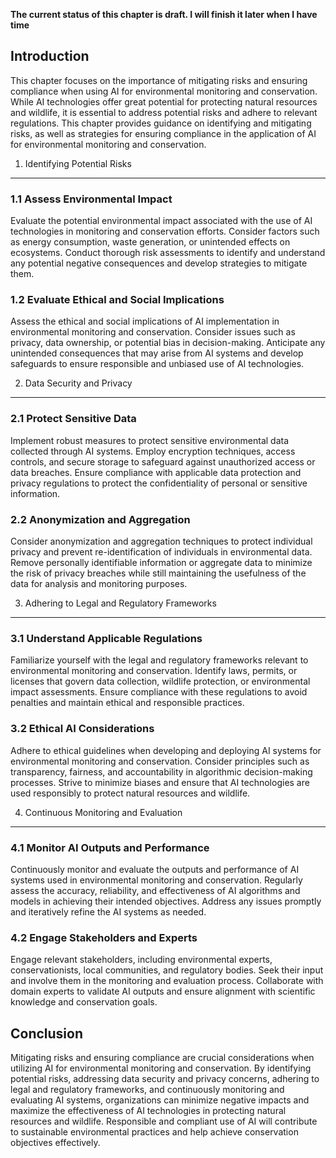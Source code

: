 **The current status of this chapter is draft. I will finish it later when I have time**

Introduction
------------

This chapter focuses on the importance of mitigating risks and ensuring compliance when using AI for environmental monitoring and conservation. While AI technologies offer great potential for protecting natural resources and wildlife, it is essential to address potential risks and adhere to relevant regulations. This chapter provides guidance on identifying and mitigating risks, as well as strategies for ensuring compliance in the application of AI for environmental monitoring and conservation.

1. Identifying Potential Risks
------------------------------

### 1.1 Assess Environmental Impact

Evaluate the potential environmental impact associated with the use of AI technologies in monitoring and conservation efforts. Consider factors such as energy consumption, waste generation, or unintended effects on ecosystems. Conduct thorough risk assessments to identify and understand any potential negative consequences and develop strategies to mitigate them.

### 1.2 Evaluate Ethical and Social Implications

Assess the ethical and social implications of AI implementation in environmental monitoring and conservation. Consider issues such as privacy, data ownership, or potential bias in decision-making. Anticipate any unintended consequences that may arise from AI systems and develop safeguards to ensure responsible and unbiased use of AI technologies.

2. Data Security and Privacy
----------------------------

### 2.1 Protect Sensitive Data

Implement robust measures to protect sensitive environmental data collected through AI systems. Employ encryption techniques, access controls, and secure storage to safeguard against unauthorized access or data breaches. Ensure compliance with applicable data protection and privacy regulations to protect the confidentiality of personal or sensitive information.

### 2.2 Anonymization and Aggregation

Consider anonymization and aggregation techniques to protect individual privacy and prevent re-identification of individuals in environmental data. Remove personally identifiable information or aggregate data to minimize the risk of privacy breaches while still maintaining the usefulness of the data for analysis and monitoring purposes.

3. Adhering to Legal and Regulatory Frameworks
----------------------------------------------

### 3.1 Understand Applicable Regulations

Familiarize yourself with the legal and regulatory frameworks relevant to environmental monitoring and conservation. Identify laws, permits, or licenses that govern data collection, wildlife protection, or environmental impact assessments. Ensure compliance with these regulations to avoid penalties and maintain ethical and responsible practices.

### 3.2 Ethical AI Considerations

Adhere to ethical guidelines when developing and deploying AI systems for environmental monitoring and conservation. Consider principles such as transparency, fairness, and accountability in algorithmic decision-making processes. Strive to minimize biases and ensure that AI technologies are used responsibly to protect natural resources and wildlife.

4. Continuous Monitoring and Evaluation
---------------------------------------

### 4.1 Monitor AI Outputs and Performance

Continuously monitor and evaluate the outputs and performance of AI systems used in environmental monitoring and conservation. Regularly assess the accuracy, reliability, and effectiveness of AI algorithms and models in achieving their intended objectives. Address any issues promptly and iteratively refine the AI systems as needed.

### 4.2 Engage Stakeholders and Experts

Engage relevant stakeholders, including environmental experts, conservationists, local communities, and regulatory bodies. Seek their input and involve them in the monitoring and evaluation process. Collaborate with domain experts to validate AI outputs and ensure alignment with scientific knowledge and conservation goals.

Conclusion
----------

Mitigating risks and ensuring compliance are crucial considerations when utilizing AI for environmental monitoring and conservation. By identifying potential risks, addressing data security and privacy concerns, adhering to legal and regulatory frameworks, and continuously monitoring and evaluating AI systems, organizations can minimize negative impacts and maximize the effectiveness of AI technologies in protecting natural resources and wildlife. Responsible and compliant use of AI will contribute to sustainable environmental practices and help achieve conservation objectives effectively.
